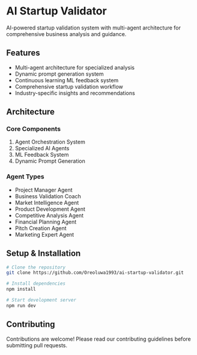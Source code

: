 # AI Startup Validator

AI-powered startup validation system with multi-agent architecture for comprehensive business analysis and guidance.

## Features

- Multi-agent architecture for specialized analysis
- Dynamic prompt generation system
- Continuous learning ML feedback system
- Comprehensive startup validation workflow
- Industry-specific insights and recommendations

## Architecture

### Core Components

1. Agent Orchestration System
2. Specialized AI Agents
3. ML Feedback System
4. Dynamic Prompt Generation

### Agent Types

- Project Manager Agent
- Business Validation Coach
- Market Intelligence Agent
- Product Development Agent
- Competitive Analysis Agent
- Financial Planning Agent
- Pitch Creation Agent
- Marketing Expert Agent

## Setup & Installation

```bash
# Clone the repository
git clone https://github.com/Oreoluwa1993/ai-startup-validator.git

# Install dependencies
npm install

# Start development server
npm run dev
```

## Contributing

Contributions are welcome! Please read our contributing guidelines before submitting pull requests.